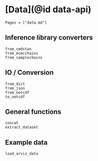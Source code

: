 # [Data](@id data-api)

```@index
Pages = ["data.md"]
```

## Inference library converters

```@docs
from_cmdstan
from_mcmcchains
from_samplechains
```

## IO / Conversion

```@docs
from_dict
from_json
from_netcdf
to_netcdf
```

## General functions

```@docs
concat
extract_dataset
```

## Example data

```@docs
load_arviz_data
```
